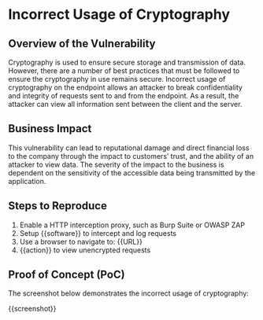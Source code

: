 # Incorrect Usage of Cryptography

## Overview of the Vulnerability

Cryptography is used to ensure secure storage and transmission of data. However, there are a number of best practices that must be followed to ensure the cryptography in use remains secure. Incorrect usage of cryptography on the endpoint allows an attacker to break confidentiality and integrity of requests sent to and from the endpoint. As a result, the attacker can view all information sent between the client and the server.

## Business Impact

This vulnerability can lead to reputational damage and direct financial loss to the company through the impact to customers’ trust, and the ability of an attacker to view data. The severity of the impact to the business is dependent on the sensitivity of the accessible data being transmitted by the application.

## Steps to Reproduce

1. Enable a HTTP interception proxy, such as Burp Suite or OWASP ZAP
1. Setup {{software}} to intercept and log requests
1. Use a browser to navigate to: {{URL}}
1. {{action}} to view unencrypted requests

## Proof of Concept (PoC)

The screenshot below demonstrates the incorrect usage of cryptography:

{{screenshot}}
